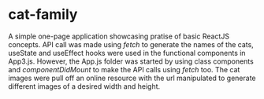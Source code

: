 # cat-family
A simple one-page application showcasing pratise of basic ReactJS concepts. API call was made using *fetch* to generate the names of the cats, useState and useEffect hooks were used in the functional components in App3.js.
However, the App.js folder was started by using class components and *componentDidMount* to make the API calls using *fetch* too.
The cat images were pull off an online resource with the url manipulated to generate different images of a desired width and height.
